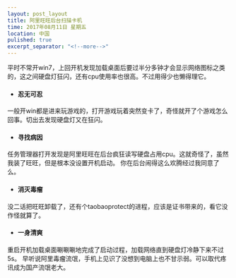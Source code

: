 ```yaml
---
layout: post_layout
title: 阿里旺旺后台扫描卡机
time: 2017年08月11日 星期五
location: 中国
pulished: true
excerpt_separator: "<!--more-->"
---
```

平时不常开win7，上回开机发现加载桌面后要过半分多钟才会显示网络图标之类的，这之间硬盘灯狂闪，还有cpu使用率也很高。不过用得少也懒得理它。


+ #### 忍无可忍

一般开win都是进来玩游戏的，打开游戏玩着突然变卡了，奇怪就开了个游戏怎么回事。切出去发现硬盘灯又在狂闪。

+ #### 寻找病因

任务管理器打开发现是阿里旺旺在后台疯狂读写硬盘占用cpu。这就奇怪了，虽然我装了旺旺，但是根本没设置开机启动。
你在后台闹得这么欢腾经过我同意了么。

<!--more-->
+ #### 消灭毒瘤

没二话把旺旺卸载了，还有个taobaoprotect的进程，应该是证书带来的，看它没作怪就算了。

+ #### 一身清爽

重启开机加载桌面唰唰唰地完成了启动过程，加载网络直到硬盘灯冷静下来不过5s。
早听说阿里毒瘤流氓，手机上见识了没想到电脑上也不甘示弱。可以取代疼讯成为国产流氓老大。
